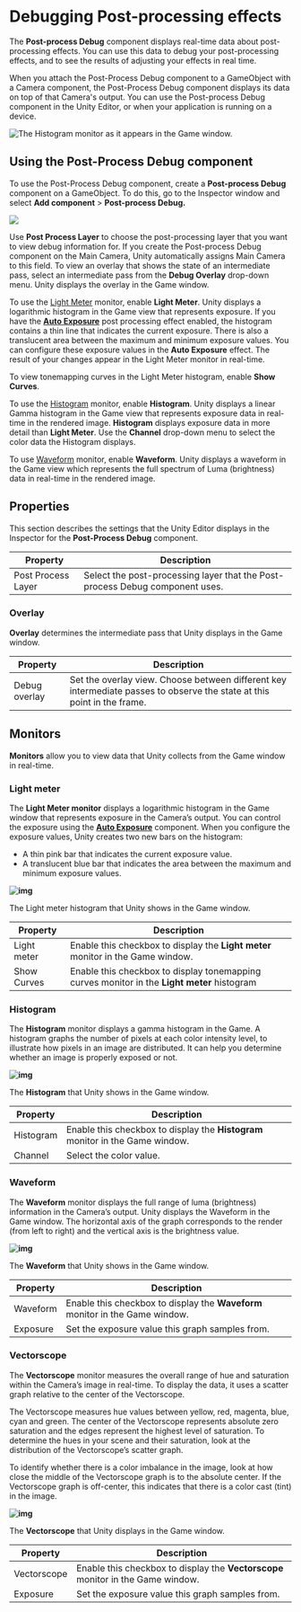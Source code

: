 # Debugging Post-processing effects

The **Post-process Debug** component displays real-time data about post-processing effects. You can use this data to debug your post-processing effects, and to see the results of adjusting your effects in real time.

When you attach the Post-Process Debug component to a GameObject with a Camera component, the Post-Process Debug component displays its data on top of that Camera's output. You can use the Post-process Debug component in the Unity Editor, or when your application is running on a device.

![The Histogram monitor as it appears in the Game window.](Images\Ppv2_Debugging_Histogram.png)

## Using the Post-Process Debug component

To use the Post-Process Debug component, create a **Post-process Debug** component on a GameObject. To do this, go to the Inspector window and select **Add component** > **Post-process Debug.**

![](images/Ppv2_Post-processing-Debug.png)

Use **Post Process Layer** to choose the post-processing layer that you want to view debug information for. If you create the Post-process Debug component on the Main Camera, Unity automatically assigns Main Camera to this field.
To view an overlay that shows the state of an intermediate pass,  select an intermediate pass from the **Debug Overlay** drop-down menu. Unity displays the overlay in the Game window.

To use the [Light Meter](#light-meter) monitor, enable **Light Meter**. Unity displays a logarithmic histogram in the Game view that represents exposure. If you have the [**Auto Exposure**](https://docs.unity3d.com/Packages/com.unity.postprocessing@latest?subfolder=/manual/Auto-Exposure.html) post processing effect enabled, the histogram contains a thin line that indicates the current exposure. There is also a translucent area between the maximum and minimum exposure values. You can configure these exposure values in the **Auto Exposure** effect. The result of your changes appear in the Light Meter monitor in real-time.

To view tonemapping curves in the Light Meter histogram, enable **Show Curves**.

To use the [Histogram](#histogram) monitor, enable **Histogram**. Unity displays a linear Gamma histogram in the Game view that represents exposure data in real-time in the rendered image. **Histogram** displays exposure data in more detail than **Light Meter**. Use the **Channel** drop-down menu to select the color data the Histogram displays.

To use [Waveform](#waveform) monitor, enable **Waveform**. Unity displays a waveform in the Game view which represents the full spectrum of Luma (brightness) data in real-time in the rendered image.

## Properties

This section describes the settings that the Unity Editor displays in the Inspector for the **Post-Process Debug** component.

| **Property**       | **Description** |
|--------------------|-----------------|
| Post Process Layer | Select the post-processing layer that the Post-process Debug component uses.|

### Overlay

**Overlay** determines the intermediate pass that Unity displays in the Game window.

| **Property**  | **Description**                                              |
| ------------- | ------------------------------------------------------------ |
| Debug overlay | Set the overlay view. Choose between different key intermediate passes to observe the state at this point in the frame. |

## Monitors

**Monitors** allow you to view data that Unity collects from the Game window in real-time.

<a name="light-meter"></a>
### Light meter
The **Light Meter monitor** displays a logarithmic histogram in the Game window that represents exposure in the Camera’s output. You can control the exposure using the [**Auto Exposure**](https://docs.unity3d.com/Packages/com.unity.postprocessing@latest?subfolder=/manual/Auto-Exposure.html) component. When you configure the exposure values, Unity creates two new bars on the histogram:

- A thin pink bar that indicates the current exposure value.
- A translucent blue bar that indicates the area between the maximum and minimum exposure values.

**![img](https://lh3.googleusercontent.com/2qT6Jpcw6MRzTZ9rBEE6PRaDlG7guSoAYDFDGlIIbwWjSxiphicZoUT9BR_SHahJB0T3R3uP-7j5E84x1bG1SczKkNmpeWijRez-LwE-D8bnFG8aM4czTrCJC-dSo0WSW6RtTcMX)**

The Light meter histogram that Unity shows in the Game window.

| **Property** | **Description**                                                                             |
|--------------|---------------------------------------------------------------------------------------------|
| Light meter  | Enable this checkbox to display the **Light meter** monitor in the Game window.             |
| Show Curves  | Enable this checkbox to display tonemapping curves monitor in the **Light meter** histogram |

<a name="histogram"></a>
### Histogram
The **Histogram** monitor displays a gamma histogram in the Game. A histogram graphs the number of pixels at each color intensity level, to illustrate how pixels in an image are distributed. It can help you determine whether an image is properly exposed or not.

**![img](https://lh4.googleusercontent.com/DwsclJsBsMoFhASqKTM8cbRt6v9QYOJdxvMuMVtTT7zJVnMU8S_DEIohCp4BeCVzRVmOcIO7twD-3MQ1J8qh92CKMuKNWpweNJGQhScuG41TOeAQkrhW2TxA3_d7aA6qKn5R55qc)**

The **Histogram** that Unity shows in the Game window.

| **Property** | **Description** |
|--------------|-----------------|
| Histogram    |Enable this checkbox to display the **Histogram** monitor in the Game window.|
| Channel      | Select the color value.|

<a name="waveform"></a>
### Waveform

The **Waveform** monitor displays the full range of luma (brightness) information in the Camera’s output. Unity displays the Waveform in the Game window. The horizontal axis of the graph corresponds to the render (from left to right) and the vertical axis is the brightness value.

**![img](https://lh3.googleusercontent.com/vCv47DrKOhpAL47E9FdiNarOsied6Jn3czGT7qgWIEUaDYDM87h_zcib68WIAJ9-TK1B1uQTNMSWsyePFRoUZReT0ygSfY6vG0aZyLBD4bDur5fL_3_8x4Ui6U4NXw_-gxyofdbL)**

The **Waveform** that Unity shows in the Game window.

| **Property** | **Description**                                              |
| ------------ | ------------------------------------------------------------ |
| Waveform     | Enable this checkbox to display the **Waveform** monitor in the Game window. |
| Exposure     | Set the exposure value this graph samples from.              |
<a name="vectorscope"></a>
### **Vectorscope**

The **Vectorscope** monitor measures the overall range of hue and saturation within the Camera’s image in real-time. To display the data, it uses a scatter graph relative to the center of the Vectorscope.

The Vectorscope measures hue values between yellow, red, magenta, blue, cyan and green. The center of the Vectorscope represents absolute zero saturation and the edges represent the highest level of saturation. To determine the hues in your scene and their saturation, look at the distribution of the Vectorscope’s scatter graph.

To identify whether there is a color imbalance in the image, look at how close the middle of the Vectorscope graph is to the absolute center. If the Vectorscope graph is off-center, this indicates that there is a color cast (tint) in the image.

**![img](https://lh6.googleusercontent.com/RPh4fQGvSARBMtRTN0JrA-6vHPsxNDvSlasP2V3qKkRDAeWBUKr-frRngl246bbxL789pOaQxrNVUei4Y7ABodNnQ2eHgdZOZ9PC4ng6gVydRKSWvIZBmUrn6qu6QmkRlRvNbyOa)**

The **Vectorscope** that Unity displays in the Game window.

| **Property** | **Description** |
|--------------|-----------------|
| Vectorscope  | Enable this checkbox to display the **Vectorscope** monitor in the Game window.|
| Exposure     |Set the exposure value this graph samples from.|
